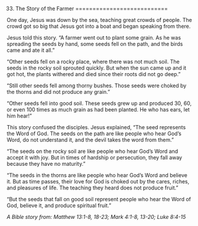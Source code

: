 33. The Story of the Farmer
===========================

One day, Jesus was down by the sea, teaching great crowds of people. The
crowd got so big that Jesus got into a boat and began speaking from
there.

Jesus told this story. “A farmer went out to plant some grain. As he was
spreading the seeds by hand, some seeds fell on the path, and the birds
came and ate it all.”

“Other seeds fell on a rocky place, where there was not much soil. The
seeds in the rocky soil sprouted quickly. But when the sun came up and
it got hot, the plants withered and died since their roots did not go
deep.”

“Still other seeds fell among thorny bushes. Those seeds were choked by
the thorns and did not produce any grain.”

“Other seeds fell into good soil. These seeds grew up and produced 30,
60, or even 100 times as much grain as had been planted. He who has
ears, let him hear!”

This story confused the disciples. Jesus explained, “The seed represents
the Word of God. The seeds on the path are like people who hear God’s
Word, do not understand it, and the devil takes the word from them.”

“The seeds on the rocky soil are like people who hear God’s Word and
accept it with joy. But in times of hardship or persecution, they fall
away because they have no maturity.”

“The seeds in the thorns are like people who hear God’s Word and believe
it. But as time passes, their love for God is choked out by the cares,
riches, and pleasures of life. The teaching they heard does not produce
fruit.”

“But the seeds that fall on good soil represent people who hear the Word
of God, believe it, and produce spiritual fruit.”

*A Bible story from: Matthew 13:1-8, 18-23; Mark 4:1-8, 13-20; Luke
8:4-15*
